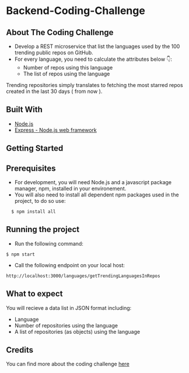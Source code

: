 # Backend-Coding-Challenge

## About The Coding Challenge

- Develop a REST microservice that list the languages used by the 100 trending public repos on GitHub.
- For every language, you need to calculate the attributes below 👇:
    - Number of repos using this language
    - The list of repos using the language

Trending repositories simply translates to fetching the most starred repos created in the last 30 days ( from now ).

## Built With

* [Node.js](https://nodejs.org/en/)
* [Express - Node.js web framework](https://expressjs.com/)


## Getting Started

## Prerequisites

- For development, you will need Node.js and a javascript package manager, npm, installed in your environement.
- You will also need to install all dependent npm packages used in the project, to do so use:
```
  $ npm install all
```

## Running the project

- Run the following command:

 ```
$ npm start
```
- Call the following endpoint on your local host:

```
http://localhost:3000/languages/getTrendingLanguagesInRepos
```

## What to expect

You will recieve a data list in JSON format including:

- Language
- Number of repositories using the language
- A list of repositories (as objects) using the language


## Credits

You can find more about the coding challenge [here](https://github.com/gemography/backend-coding-challenge/blob/master/README.md)
